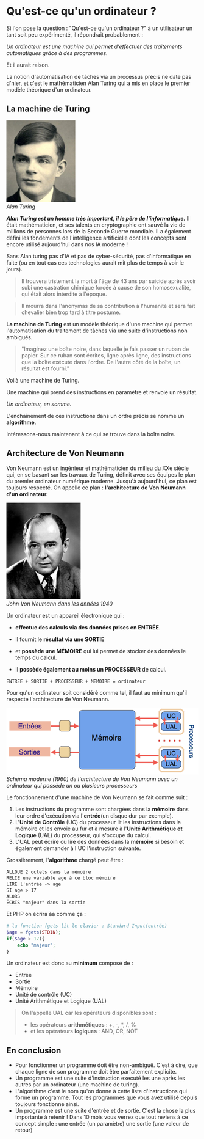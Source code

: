 
# Qu'est-ce qu'un ordinateur ?

Si l'on pose la question : "Qu'est-ce qu'un ordinateur ?" à un utilisateur un tant soit peu expérimenté, il répondrait probablement :

*Un ordinateur est une machine qui permet d'effectuer des traitements automatiques grâce à des programmes.*

Et il aurait raison.

La notion d'automatisation de tâches via un processus précis ne date pas d'hier, et c'est le mathématicien Alan Turing qui a mis en place le premier modèle théorique d'un ordinateur.

## La machine de Turing

![Alan Turing](images/image-6.png)  
*Alan Turing*

***Alan Turing est un homme très important, il le père de l'informatique.*** Il était mathématicien, et ses talents en cryptographie ont sauvé la vie de millions de personnes lors de la Seconde Guerre mondiale. Il a également défini les fondements de l'intelligence artificielle dont les concepts sont encore utilisé aujourd'hui dans nos IA moderne !

Sans Alan turing pas d'IA et pas de cyber-sécurité, pas d'informatique en faite (ou en tout cas ces technologies aurait mit plus de temps à voir le jours).

> Il trouvera tristement la mort à l'âge de 43 ans par suicide après avoir subi une castration chimique forcée à cause de son homosexualité, qui était alors interdite à l'époque.

> Il mourra dans l'anonymas de sa contribution à l'humanité et sera fait chevalier bien trop tard à titre postume.

**La machine de Turing** est un modèle théorique d'une machine qui permet l'automatisation du traitement de tâches via une suite d'instructions non ambiguës.

> "Imaginez une boîte noire, dans laquelle je fais passer un ruban de papier. Sur ce ruban sont écrites, ligne après ligne, des instructions que la boîte exécute dans l'ordre. De l'autre côté de la boîte, un résultat est fourni."

Voilà une machine de Turing.

Une machine qui prend des instructions en paramètre et renvoie un résultat. 

*Un ordinateur, en somme.*

L'enchaînement de ces instructions dans un ordre précis se nomme un **algorithme**.

Intéressons-nous maintenant à ce qui se trouve dans la boîte noire.

## Architecture de Von Neumann

Von Neumann est un ingénieur et mathématicien du milieu du XXe siècle qui, en se basant sur les travaux de Turing, définit avec ses équipes le plan du premier ordinateur numérique moderne. Jusqu'à aujourd'hui, ce plan est toujours respecté. On appelle ce plan : **l'architecture de Von Neumann d'un ordinateur.**

![John Von Neumann dans les années 1940](images/image-5.png)  
*John Von Neumann dans les années 1940*

Un ordinateur est un appareil électronique qui :

- **effectue des calculs via des données prises en ENTRÉE**. 

- Il fournit le **résultat via une SORTIE** 

- et **possède une MÉMOIRE** qui lui permet de stocker des données le temps du calcul. 

- Il **possède également au moins un PROCESSEUR** de calcul.

```
ENTREE + SORTIE + PROCESSEUR + MEMOIRE = ordinateur
```

Pour qu'un ordinateur soit considéré comme tel, il faut au minimum qu'il respecte l'architecture de Von Neumann.

![Schéma moderne de l'architecture de Von Neumann](images/image.png)  
*Schéma moderne (1960) de l'architecture de Von Neumann avec un ordinateur qui possède un ou plusieurs processeurs*

Le fonctionnement d'une machine de Von Neumann se fait comme suit :

1. Les instructions du programme sont chargées dans la **mémoire** dans leur ordre d'exécution via l'**entrée**(un disque dur par exemple).
2. L'**Unité de Contrôle** (UC) du processeur lit les instructions dans la mémoire et les envoie au fur et à mesure à l'**Unité Arithmétique et Logique** (UAL) du processeur, qui s'occupe du calcul.
3. L'UAL peut écrire ou lire des données dans la **mémoire** si besoin et également demander à l'UC l'instruction suivante.

Grossièrement, l'**algorithme** chargé peut être :

```
ALLOUE 2 octets dans la mémoire
RELIE une variable age à ce bloc mémoire
LIRE l'entrée -> age
SI age > 17
ALORS
ÉCRIS "majeur" dans la sortie
```

Et PHP on écrira àa comme ça :

```php
# la fonction fgets lit le clavier : Standard Input(entrée)
$age = fgets(STDIN); 
if($age > 17){
    echo "majeur";
}
```

Un ordinateur est donc au **minimum** composé de :

- Entrée
- Sortie
- Mémoire
- Unité de contrôle (UC)
- Unité Arithmétique et Logique (UAL)

> On l'appelle UAL car les opérateurs disponibles sont :
> - les opérateurs **arithmétiques** : +, -, *, /, %
> - et les opérateurs **logiques** : AND, OR, NOT

## En conclusion

- Pour fonctionner un programme doit être non-ambiguë. C'est à dire, que chaque ligne de son programme doit être parfaitement explicite.
- Un programme est une suite d'instruction executé les une après les autres par un ordinateur (une machine de turing).
- L'algorithme c'est le nom qu'on donne à cette liste d'instructions qui forme un programme. Tout les programmes que vous avez utilisé depuis toujours fonctionne ainsi.
- Un programme est une suite d'entrée et de sortie. C'est la chose la plus importante à retenir ! Dans 10 mois vous verrez que tout reviens à ce concept simple : une entrée (un paramètre) une sortie (une valeur de retour)
